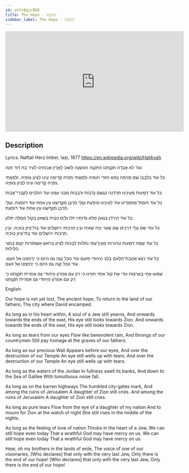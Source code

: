 ```yaml
---
id: ptVrBqjrBQ0
title: The Hope - הַתִּקְוָה
sidebar_label: The Hope - הַתִּקְוָה
---
```


<iframe
  width="560"
  height="315"
  src="https://www.youtube.com/embed/ptVrBqjrBQ0"
  title="YouTube video player"
  frameborder="0"
  allow="accelerometer; autoplay; clipboard-write; encrypted-media; gyroscope; picture-in-picture; web-share"
  referrerpolicy="strict-origin-when-cross-origin"
  allowfullscreen
></iframe>

## Description

Lyrics: Naftali Herz Imber, Iași, 1877
https://en.wikipedia.org/wiki/Hatikvah

עוֹד לֹא אָבְדָה תִּקְוָתֵנוּ
הַתִּקְוָה הַנּוֹשָׁנָה
לָשּׁוּב לָאָרֶץ אֲבוֹתֵינוּ
לְעִיר בָּהּ דָּוִד חָנָה.

כָּל עוֹד בִּלְבָבוֹ שָׁם פְּנִימָה
נֶפֶשׁ יְהוּדִי הוֹמִיָּה
וּלְפַאֲתֵי מִזְרָח קָדִימָה
עֵינוֹ לְצִיּוֹן צוֹפִיָּה.
וּלְפַאֲתֵי מִזְרָח קָדִימָה
עֵינוֹ לְצִיּוֹן צוֹפִיָּה.

כָּל עוֹד דְּמָעוֹת מֵעֵינֵינוּ
תֵּרֵדְנָה כְּגֶשֶׁם נְדָבוֹת
וּרְבָבוֹת מִבְּנֵי עַמֵּנוּ
עוֹד הוֹלְכִים לְקִבְרֵי־אָבוֹת.

כָּל עוֹד חוֹמַת־מַחְמַדֵּינוּ
עוֹד לְעֵינֵינוּ מֵיפַעַת
 וַעֲלֵי חֻרְבַּן מִקְדָּשֵׁנוּ
עַיִן אַחַת עוֹד דּוֹמַעַת.
 וַעֲלֵי חֻרְבַּן מִקְדָּשֵׁנוּ
עַיִן אַחַת עוֹד דּוֹמַעַת.

כָּל עוֹד הַיַּרְדֵּן בְּגָאוֹן
מְלֹא גְּדוֹתָיו יִזֹלוּ
וּלְיָם כִּנֶּרֶת בְּשָׁאוֹן
בְּקוֹל הֲמֻלָּה יִפֹּלוּן.

כָּל עוֹד שָׁם עֲלֵי דְּרָכַיִם
שָׁם שַׁעַר יֻכַּת שְׁאִיָּה
 וּבֵין חָרְבוֹת יְרוּשָׁלַיִם
עוֹד בַּת־צִיּוֹן בּוֹכִיָּה.
 וּבֵין חָרְבוֹת יְרוּשָׁלַיִם
עוֹד בַּת־צִיּוֹן בּוֹכִיָּה.

כָּל עוֹד שָׁמָּה דְּמָעוֹת טְהוֹרוֹת
מֵעֵין־עַמִּי נוֹזְלוֹת
לִבְכּוֹת לְצִיּוֹן בְּרֹאש אַשְׁמוֹרוֹת
יָקוּם בַּחֲצִי הַלֵּילוֹת.

כָּל עוֹד רֶגֶשׁ אַהֲבַת־הַלְּאֹם
בְּלֵב הַיְּהוּדִי פּוֹעֵם
 עוֹד נוּכַל קַוֵּה גַּם הַיּוֹם
כִּי יְרַחֲמֵנוּ אֵל זוֹעֵם.
 עוֹד נוּכַל קַוֵּה גַּם הַיּוֹם
כִּי יְרַחֲמֵנוּ אֵל זוֹעֵם.

שִׁמְעוּ אַחַי בְּאַרְצוֹת נוּדִי
אֶת קוֹל אַחַד חוֹזֵינוּ
כִּי רַק עִם אַחֲרוֹן הַיְּהוּדִי
גַּם אַחֲרִית תִּקְוָתֵנוּ
כִּי רַק עִם אַחֲרוֹן הַיְּהוּדִי
גַּם אַחֲרִית תִּקְוָתֵנוּ

English:

Our hope is not yet lost,
The ancient hope,
To return to the land of our fathers;
The city where David encamped.

As long as in his heart within,
A soul of a Jew still yearns,
And onwards towards the ends of the east,
His eye still looks towards Zion.
And onwards towards the ends of the east,
His eye still looks towards Zion.

As long as tears from our eyes
Flow like benevolent rain,
And throngs of our countrymen
Still pay homage at the graves of our fathers.

As long as our precious Wall
Appears before our eyes,
And over the destruction of our Temple
An eye still wells up with tears.
And over the destruction of our Temple
An eye still wells up with tears.

As long as the waters of the Jordan
In fullness swell its banks,
And down to the Sea of Galilee
With tumultuous noise fall.

As long as on the barren highways
The humbled city-gates mark,
And among the ruins of Jerusalem
A daughter of Zion still cries.
And among the ruins of Jerusalem
A daughter of Zion still cries.

As long as pure tears
Flow from the eye of a daughter of my nation
And to mourn for Zion at the watch of night
She still rises in the middle of the nights.

As long as the feeling of love of nation
Throbs in the heart of a Jew,
We can still hope even today
That a wrathful God may have mercy on us.
We can still hope even today
That a wrathful God may have mercy on us.

Hear, oh my brothers in the lands of exile,
The voice of one of our visionaries,
[Who declares] that only with the very last Jew,
Only there is the end of our hope!
[Who declares] that only with the very last Jew,
Only there is the end of our hope!
